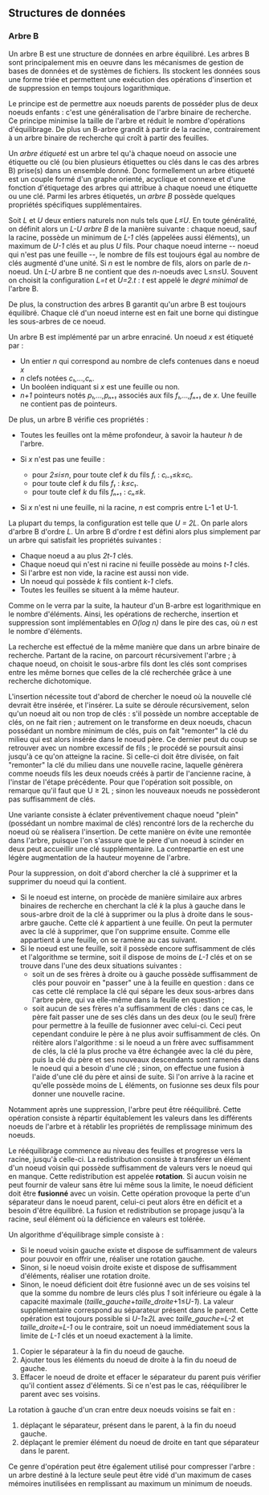 ## Structures de données

### Arbre B

Un arbre B est une structure de données en arbre équilibré. Les arbres B sont principalement mis en
oeuvre dans les mécanismes de gestion de bases de données et de systèmes de fichiers. Ils stockent
les données sous une forme triée et permettent une exécution des opérations d'insertion et de
suppression en temps toujours logarithmique.

Le principe est de permettre aux noeuds parents de posséder plus de deux noeuds enfants : c'est une
généralisation de l'arbre binaire de recherche. Ce principe minimise la taille de l'arbre et réduit
le nombre d'opérations d'équilibrage. De plus un B-arbre grandit à partir de la racine,
contrairement à un arbre binaire de recherche qui croît à partir des feuilles.

Un *arbre étiqueté* est un arbre tel qu'à chaque noeud on associe une étiquette ou clé (ou bien
plusieurs étiquettes ou clés dans le cas des arbres B) prise(s) dans un ensemble donné. Donc
formellement un arbre étiqueté est un couple formé d'un graphe orienté, acyclique et connexe et
d'une fonction d'étiquetage des arbres qui attribue à chaque noeud une étiquette ou une clé. Parmi
les arbres étiquetés, un *arbre B* possède quelques propriétés spécifiques supplémentaires.

Soit *L* et *U* deux entiers naturels non nuls tels que *L&#8804;U*. En toute généralité, on définit
alors un *L-U arbre B* de la manière suivante : chaque noeud, sauf la racine, possède un minimum de
*L-1* clés (appelées aussi éléments), un maximum de *U-1* clés et au plus *U* fils. Pour chaque
noeud interne -- noeud qui n'est pas une feuille --, le nombre de fils est toujours égal au nombre
de clés augmenté d'une unité. Si *n* est le nombre de fils, alors on parle de *n*-noeud. Un *L-U*
arbre B ne contient que des *n*-noeuds avec L&#8804;n&#8804;U. Souvent on choisit la configuration
*L=t* et *U=2.t* : *t* est appelé le *degré minimal* de l'arbre B.

De plus, la construction des arbres B garantit qu'un arbre B est toujours équilibré. Chaque clé d'un
noeud interne est en fait une borne qui distingue les sous-arbres de ce noeud.

Un arbre B est implémenté par un arbre enraciné. Un noeud *x* est étiqueté par :

* Un entier *n* qui correspond au nombre de clefs contenues dans e noeud *x*
* *n* clefs notées *c&#8321;,...,c&#8345;*.
* Un booléen indiquant si *x* est une feuille ou non.
* *n+1* pointeurs notés *p&#8321;,...,p&#8345;&#8330;&#8321;* associés aux fils
  *f&#8321;,...,f&#8345;&#8330;&#8321;* de *x*. Une feuille ne contient pas de pointeurs.

De plus, un arbre B vérifie ces propriétés :

* Toutes les feuilles ont la même profondeur, à savoir la hauteur *h* de l'arbre.
* Si *x* n'est pas une feuille :
    + pour *2&#8804;i&#8804;n*, pour toute clef *k* du fils *f&#7522;* :
      *c&#7522;&#8331;&#8321;&#8804;k&#8804;c&#7522;*.
    + pour toute clef *k* du fils *f&#8321;* : *k&#8804;c&#8321;*.
    + pour toute clef *k* du fils *f&#8345;&#8330;&#8321;* : *c&#8345;&#8804;k*.

* Si *x* n'est ni une feuille, ni la racine, *n* est compris entre L-1 et U-1.

La plupart du temps, la configuration est telle que *U = 2L*. On parle alors d'arbre B d'ordre *L*.
Un arbre B d'ordre *t* est défini alors plus simplement par un arbre qui satisfait les propriétés
suivantes :

* Chaque noeud a au plus *2t-1* clés.
* Chaque noeud qui n'est ni racine ni feuille possède au moins *t-1* clés.
* Si l'arbre est non vide, la racine est aussi non vide.
* Un noeud qui possède *k* fils contient *k-1* clefs.
* Toutes les feuilles se situent à la même hauteur.

Comme on le verra par la suite, la hauteur d'un B-arbre est logarithmique en le nombre d'éléments.
Ainsi, les opérations de recherche, insertion et suppression sont implémentables en *O(log n)* dans
le pire des cas, où *n* est le nombre d'éléments.

La recherche est effectué de la même manière que dans un arbre binaire de recherche. Partant de la
racine, on parcourt récursivement l'arbre ; à chaque noeud, on choisit le sous-arbre fils dont les
clés sont comprises entre les même bornes que celles de la clé recherchée grâce à une recherche
dichotomique.

L'insertion nécessite tout d'abord de chercher le noeud où la nouvelle clé devrait être insérée, et
l'insérer. La suite se déroule récursivement, selon qu'un noeud ait ou non trop de clés : s'il
possède un nombre acceptable de clés, on ne fait rien ; autrement on le transforme en deux noeuds,
chacun possédant un nombre minimum de clés, puis on fait "remonter" la clé du milieu qui est alors
insérée dans le noeud père. Ce dernier peut du coup se retrouver avec un nombre excessif de fils ;
le procédé se poursuit ainsi jusqu'à ce qu'on atteigne la racine. Si celle-ci doit être divisée, on
fait "remonter" la clé du milieu dans une nouvelle racine, laquelle génèrera comme noeuds fils les
deux noeuds créés à partir de l'ancienne racine, à l'instar de l'étape précédente. Pour que
l'opération soit possible, on remarque qu'il faut que U &#8805; 2L ; sinon les nouveaux noeuds ne
possèderont pas suffisamment de clés.

Une variante consiste à éclater préventivement chaque noeud "plein" (possédant un nombre maximal de
clés) rencontré lors de la recherche du noeud où se réalisera l'insertion. De cette manière on évite
une remontée dans l'arbre, puisque l'on s'assure que le père d'un noeud à scinder en deux peut
accueillir une clé supplémentaire. La contrepartie en est une légère augmentation de la hauteur
moyenne de l'arbre.

Pour la suppression, on doit d'abord chercher la clé à supprimer et la supprimer du noeud qui la
contient.

* Si le noeud est interne, on procède de manière similaire aux arbres binaires de recherche en
  cherchant la clé *k* la plus à gauche dans le sous-arbre droit de la clé à supprimer ou la plus à
  droite dans le sous-arbre gauche. Cette clé *k* appartient à une feuille. On peut la permuter avec
  la clé à supprimer, que l'on supprime ensuite. Comme elle appartient à une feuille, on se ramène
  au cas suivant.
* Si le noeud est une feuille, soit il possède encore suffisamment de clés et l'algorithme se
  termine, soit il dispose de moins de *L-1* clés et on se trouve dans l'une des deux situations
  suivantes :
    + soit un de ses frères à droite ou à gauche possède suffisamment de clés pour pouvoir en
      "passer" une à la feuille en question : dans ce cas cette clé remplace la clé qui sépare les
      deux sous-arbres dans l'arbre père, qui va elle-même dans la feuille en question ;
    + soit aucun de ses frères n'a suffisamment de clés : dans ce cas, le père fait passer une de
      ses clés dans un des deux (ou le seul) frère pour permettre à la feuille de fusionner avec
      celui-ci. Ceci peut cependant conduire le père à ne plus avoir suffisamment de clés. On
      réitère alors l'algorithme : si le noeud a un frère avec suffisamment de clés, la clé la plus
      proche va être échangée avec la clé du père, puis la clé du père et ses nouveaux descendants
      sont ramenés dans le noeud qui a besoin d'une clé ; sinon, on effectue une fusion à l'aide
      d'une clé du père et ainsi de suite. Si l'on arrive à la racine et qu'elle possède moins de L
      éléments, on fusionne ses deux fils pour donner une nouvelle racine.

Notamment après une suppression, l'arbre peut être rééquilibré. Cette opération consiste à répartir
équitablement les valeurs dans les différents noeuds de l'arbre et à rétablir les propriétés de
remplissage minimum des noeuds.

Le rééquilibrage commence au niveau des feuilles et progresse vers la racine, jusqu'à celle-ci. La
redistribution consiste à transférer un élément d'un noeud voisin qui possède suffisamment de
valeurs vers le noeud qui en manque. Cette redistribution est appelée **rotation**. Si aucun voisin
ne peut fournir de valeur sans être lui même sous la limite, le noeud déficient doit être
**fusionné** avec un voisin. Cette opération provoque la perte d'un séparateur dans le noeud parent,
celui-ci peut alors être en déficit et a besoin d'être équilibré. La fusion et redistribution se
propage jusqu'à la racine, seul élément où la déficience en valeurs est tolérée.

Un algorithme d'équilibrage simple consiste à :

* Si le noeud voisin gauche existe et dispose de suffisamment de valeurs pour pouvoir en offrir une,
  réaliser une rotation gauche.
* Sinon, si le noeud voisin droite existe et dispose de suffisamment d'éléments, réaliser une
  rotation droite.
* Sinon, le noeud déficient doit être fusionné avec un de ses voisins tel que la somme du nombre de
  leurs clés plus *1* soit inférieure ou égale à la capacité maximale
  (*taille_gauche*+*taille_droite*+1&#8804;*U-1*). La valeur supplémentaire correspond au séparateur
  présent dans le parent. Cette opération est toujours possible si *U-1*&#8805;*2L* avec
  *taille_gauche*=*L-2* et *taille_droite*=*L-1* ou le contraire, soit un noeud immédiatement sous
  la limite de *L-1* clés et un noeud exactement à la limite.

1. Copier le séparateur à la fin du noeud de gauche.
2. Ajouter tous les éléments du noeud de droite à la fin du noeud de gauche.
3. Effacer le noeud de droite et effacer le séparateur du parent puis vérifier qu'il contient assez
d'éléments. Si ce n'est pas le cas, rééquilibrer le parent avec ses voisins.

La rotation à gauche d'un cran entre deux noeuds voisins se fait en :

1. déplaçant le séparateur, présent dans le parent, à la fin du noeud gauche.
2. déplaçant le premier élément du noeud de droite en tant que séparateur dans le parent.

Ce genre d'opération peut être également utilisé pour compresser l'arbre : un arbre destiné à la
lecture seule peut être vidé d'un maximum de cases mémoires inutilisées en remplissant au maximum un
minimum de noeuds.
